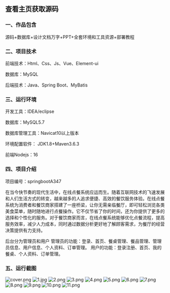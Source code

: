 
 
## 查看主页获取源码


### 一、作品包含

源码+数据库+设计文档万字+PPT+全套环境和工具资源+部署教程

### 二、项目技术

前端技术：Html、Css、Js、Vue、Element-ui

数据库：MySQL

后端技术：Java、Spring Boot、MyBatis

  

### 三、运行环境

开发工具：IDEA/eclipse

数据库：MySQL5.7

数据库管理工具：Navicat10以上版本

环境配置软件： JDK1.8+Maven3.6.3

前端Nodejs：16


### 四、项目介绍
项目编号：springbootA347

在当今快节奏的现代生活中，在线点餐系统应运而生。随着互联网技术的飞速发展和人们生活方式的转变，越来越多的人追求便捷、高效的餐饮服务体验。在线点餐系统为消费者和餐饮商家搭建了一座桥梁，让你无需亲临餐厅，即可轻松浏览各类美食菜单，随时随地进行点餐操作。它不仅节省了你的时间，还为你提供了更多的选择和个性化的服务。对于餐饮商家而言，在线点餐系统能够优化点餐流程，提高服务效率，减少人力成本，同时通过数据分析更好地了解顾客需求，为餐厅的经营决策提供有力支持。

后台分为管理员和用户
管理员的功能：登录、首页、餐桌管理、餐品管理、管理员信息、用户信息、个人资料、订单管理。
用户的功能：登录注册、首页、我的餐桌、个人资料、订单管理。

### 五、运行截图

![cover.png](./cover.png)
![1.jpg](./1.jpg)
![2.png](./2.png)
![3.png](./3.png)
![4.png](./4.png)
![5.png](./5.png)
![6.png](./6.png)
![7.png](./7.png)
![8.png](./8.png)
![9.png](./9.png)
![10.png](./10.png)
![11.png](./11.png)



  
